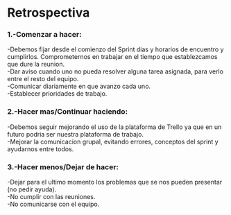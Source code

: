 <h1> Retrospectiva </h1>
<h3> 1.-Comenzar a hacer:</h3>
 -Debemos fijar desde el comienzo del Sprint dias y horarios de encuentro y cumplirlos. Comprometernos en trabajar en el tiempo que establezcamos que dure la reunion.<br>-Dar aviso cuando uno no pueda resolver alguna tarea asignada, para verlo entre el resto del equipo.<br>-Comunicar diariamente en que avanzo cada uno.<br>-Establecer prioridades de trabajo.
 
<h3> 2.-Hacer mas/Continuar haciendo:</h3>
 -Debemos seguir mejorando el uso de la plataforma de Trello ya que en un futuro podria ser nuestra plataforma de trabajo.
 <br>-Mejorar la comunicacion grupal, evitando errores, conceptos del sprint y ayudarnos entre todos.

<h3>3.-Hacer menos/Dejar de hacer:</h3>
 -Dejar para el ultimo momento los problemas que se nos pueden presentar (no pedir ayuda). <br> -No cumplir con las reuniones. <br>-No comunicarse con el equipo.
